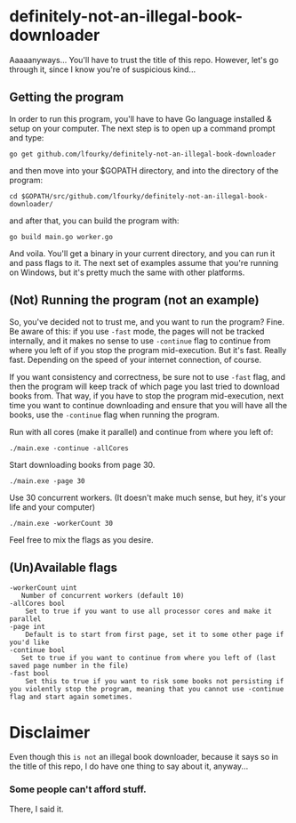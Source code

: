# definitely-not-an-illegal-book-downloader
Aaaaanyways... You'll have to trust the title of this repo.
However, let's go through it, since I know you're of suspicious kind...

## Getting  the program
In order to run this program, you'll have to have Go language installed & setup on your computer.
The next step is to open up a command prompt and type:
```
go get github.com/lfourky/definitely-not-an-illegal-book-downloader
```
and then move into your $GOPATH directory, and into the directory of the program:
```
cd $GOPATH/src/github.com/lfourky/definitely-not-an-illegal-book-downloader/
```
and after that, you can build the program with: 
```
go build main.go worker.go
```
And voila. You'll get a binary in your current directory, and you can run it and pass flags to it.
The next set of examples assume that you're running on Windows, but it's pretty much the same with other platforms.

## (Not) Running the program (not an example)
So, you've decided not to trust me, and you want to run the program? Fine. 
Be aware of this: if you use ```-fast``` mode, the pages will not be tracked internally, and it makes no sense to use ```-continue``` flag to continue from where you left of if you stop the program mid-execution. But it's fast. Really fast. Depending on the speed of your internet connection, of course.

If you want consistency and correctness, be sure not to use ```-fast``` flag, and then the program will keep track of which page you last tried to download books from. That way, if you have to stop the program mid-execution, next time you want to continue downloading and ensure that you will have all the books, use the ```-continue``` flag when running the program.

Run with all cores (make it parallel) and continue from where you left of:
```
./main.exe -continue -allCores
```

Start downloading books from page 30.
```
./main.exe -page 30
```

Use 30 concurrent workers. (It doesn't make much sense, but hey, it's your life and your computer)
```
./main.exe -workerCount 30
```

Feel free to mix the flags as you desire.

## (Un)Available flags
```
-workerCount uint
   Number of concurrent workers (default 10)
-allCores bool
    Set to true if you want to use all processor cores and make it parallel
-page int
    Default is to start from first page, set it to some other page if you'd like
-continue bool
   Set to true if you want to continue from where you left of (last saved page number in the file)
-fast bool
    Set this to true if you want to risk some books not persisting if you violently stop the program, meaning that you cannot use -continue flag and start again sometimes.
```



# Disclaimer
Even though this ```is not``` an illegal book downloader, because it says so in the title of this repo, I do have one thing to say about it, anyway...
### Some people can't afford stuff.
There, I said it. 

